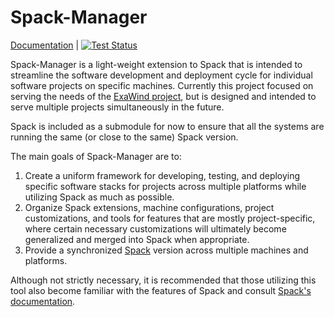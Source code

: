 # Spack-Manager

[Documentation](https://sandialabs.github.io/spack-manager) | [![Test Status](https://github.com/sandialabs/spack-manager/workflows/Spack-Manager%20Tests/badge.svg)](https://github.com/psakievich/spack-manager/actions)

Spack-Manager is a light-weight extension to Spack that is intended to streamline the software development and deployment cycle for individual software projects on specific machines. Currently this project focused on serving the needs of the [ExaWind project](https://github.com/ExaWind), but is designed and intended to serve multiple projects simultaneously in the future.

Spack is included as a submodule for now to ensure that all the systems are running the same (or close to the same) Spack version.

The main goals of Spack-Manager are to:

  1. Create a uniform framework for developing, testing, and deploying specific software stacks for projects across multiple platforms while utilizing Spack as much as possible.
  2. Organize Spack extensions, machine configurations, project customizations, and tools for features that are mostly project-specific, where certain necessary customizations will ultimately become generalized and merged into Spack when appropriate.
  3. Provide a synchronized [Spack](https://github.com/spack/spack) version across multiple machines and platforms.

Although not strictly necessary, it is recommended that those utilizing this tool also become familiar with the features of
Spack and consult [Spack's documentation](https://spack.readthedocs.io/en/latest/).
